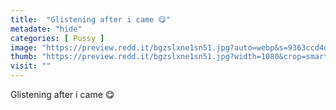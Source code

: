 ```yaml
---
title:  "Glistening after i came 😋"
metadate: "hide"
categories: [ Pussy ]
image: "https://preview.redd.it/bgzslxne1sn51.jpg?auto=webp&s=9363ccd4d71d885e3828cd6f2b2c3254787a75c8"
thumb: "https://preview.redd.it/bgzslxne1sn51.jpg?width=1080&crop=smart&auto=webp&s=10869d838c1a5490c1ca10c009d6c2587c26c34c"
visit: ""
---
```

Glistening after i came 😋
